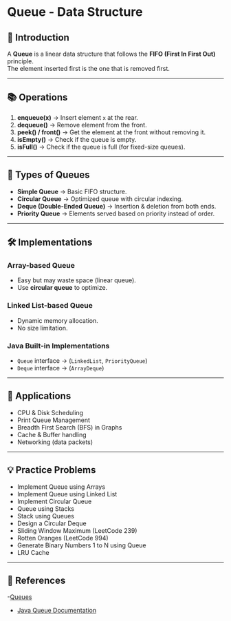 # Queue - Data Structure

## 📌 Introduction
A **Queue** is a linear data structure that follows the **FIFO (First In First Out)** principle.  
The element inserted first is the one that is removed first.  

---

## 📚 Operations
1. **enqueue(x)** → Insert element `x` at the rear.
2. **dequeue()** → Remove element from the front.
3. **peek() / front()** → Get the element at the front without removing it.
4. **isEmpty()** → Check if the queue is empty.
5. **isFull()** → Check if the queue is full (for fixed-size queues).

---

## 🧾 Types of Queues
- **Simple Queue** → Basic FIFO structure.
- **Circular Queue** → Optimized queue with circular indexing.
- **Deque (Double-Ended Queue)** → Insertion & deletion from both ends.
- **Priority Queue** → Elements served based on priority instead of order.

---

## 🛠 Implementations
### Array-based Queue
- Easy but may waste space (linear queue).
- Use **circular queue** to optimize.

### Linked List-based Queue
- Dynamic memory allocation.
- No size limitation.

### Java Built-in Implementations
- `Queue` interface → (`LinkedList`, `PriorityQueue`)
- `Deque` interface → (`ArrayDeque`)

---

## 🚀 Applications
- CPU & Disk Scheduling
- Print Queue Management
- Breadth First Search (BFS) in Graphs
- Cache & Buffer handling
- Networking (data packets)

---

## 💡 Practice Problems
- Implement Queue using Arrays
- Implement Queue using Linked List
- Implement Circular Queue
- Queue using Stacks
- Stack using Queues
- Design a Circular Deque
- Sliding Window Maximum (LeetCode 239)
- Rotten Oranges (LeetCode 994)
- Generate Binary Numbers 1 to N using Queue
- LRU Cache

---
## 📖 References
-[Queues](https://www.youtube.com/watch?v=lXIcS3qXGMY&t=56s)
- [Java Queue Documentation](https://docs.oracle.com/javase/8/docs/api/java/util/Queue.html)
